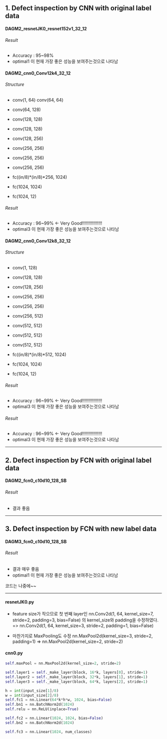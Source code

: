 
## 1. Defect inspection by CNN with original label data

#### DAGM2_resnetJK0_resnet152v1_32_12

###### Result
* Accuracy : 95~98%
* optimal1 이 현재 가장 좋은 성능을 보여주는것으로 나타남

#### DAGM2_cnn0_Conv12k4_32_12
###### Structure
* conv(1, 64) 
conv(64, 64)

* conv(64, 128)
* conv(128, 128)
* conv(128, 128)

* conv(128, 256)
* conv(256, 256)
* conv(256, 256)
* conv(256, 256)

* fc((in/8)*(in/8)*256, 1024) 
* fc(1024, 1024) 
* fc(1024, 12)

###### Result
* Accuracy : 96~99% <- Very Good!!!!!!!!!!!!!!!!
* optimal3 이 현재 가장 좋은 성능을 보여주는것으로 나타남


#### DAGM2_cnn0_Conv12k8_32_12
###### Structure
* conv(1, 128)
* conv(128, 128)

* conv(128, 256)
* conv(256, 256)
* conv(256, 256)

* conv(256, 512)
* conv(512, 512)
* conv(512, 512)
* conv(512, 512)

* fc((in/8)*(in/8)*512, 1024) 
* fc(1024, 1024) 
* fc(1024, 12)

###### Result
* Accuracy : 96~99% <- Very Good!!!!!!!!!!!!!!!!
* optimal3 이 현재 가장 좋은 성능을 보여주는것으로 나타남



###### Result
* Accuracy : 96~99% <- Very Good!!!!!!!!!!!!!!!!
* optimal3 이 현재 가장 좋은 성능을 보여주는것으로 나타남


---
## 2. Defect inspection by FCN with original label data
#### DAGM2_fcn0_c10d10_128_SB
###### Result
* 결과 좋음


---
## 3. Defect inspection by FCN with new label data
#### DAGM3_fcn0_c10d10_128_SB
###### Result
* 결과 매우 좋음
* optimal1 이 현재 가장 좋은 성능을 보여주는것으로 나타남


코드는 나중에~~


---
#### resnetJK0.py
* feature size가 작으므로 첫 번째 layer인
nn.Conv2d(1, 64, kernel_size=7, stride=2, padding=3, bias=False) 
의 kernel_size와 padding을 수정하였다.
=> nn.Conv2d(1, 64, kernel_size=3, stride=2, padding=1, bias=False) 

* 마찬가지로 MaxPooling도 수정
nn.MaxPool2d(kernel_size=3, stride=2, padding=1) 
=> nn.MaxPool2d(kernel_size=2, stride=2)

#### cnn0.py
```python
self.maxPool = nn.MaxPool2d(kernel_size=2, stride=2)  

self.layer1 = self._make_layer(block, 16*k, layers[0], stride=1)
self.layer2 = self._make_layer(block, 32*k, layers[1], stride=1)
self.layer3 = self._make_layer(block, 64*k, layers[2], stride=1)

h = int(input_size[1]/8)
w = int(input_size[2]/8)
self.fc1 = nn.Linear(64*k*h*w, 1024, bias=False)
self.bn1 = nn.BatchNorm2d(1024)
self.relu = nn.ReLU(inplace=True)

self.fc2 = nn.Linear(1024, 1024, bias=False)
self.bn2 = nn.BatchNorm2d(1024)

self.fc3 = nn.Linear(1024, num_classes)
```
